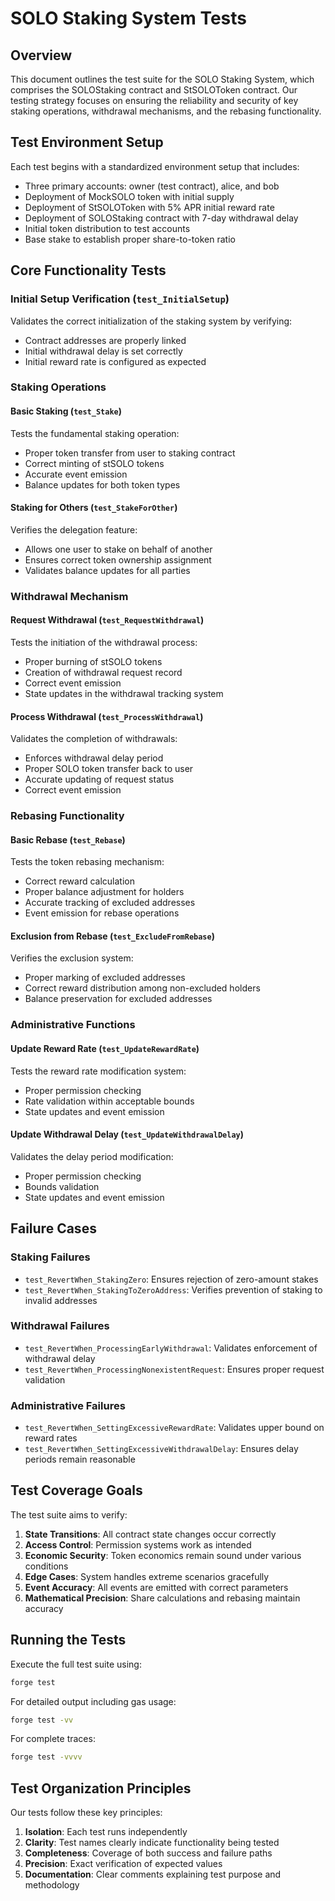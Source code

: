 # SOLO Staking System Tests

## Overview
This document outlines the test suite for the SOLO Staking System, which comprises the SOLOStaking contract and StSOLOToken contract. Our testing strategy focuses on ensuring the reliability and security of key staking operations, withdrawal mechanisms, and the rebasing functionality.

## Test Environment Setup
Each test begins with a standardized environment setup that includes:
- Three primary accounts: owner (test contract), alice, and bob
- Deployment of MockSOLO token with initial supply
- Deployment of StSOLOToken with 5% APR initial reward rate
- Deployment of SOLOStaking contract with 7-day withdrawal delay
- Initial token distribution to test accounts
- Base stake to establish proper share-to-token ratio

## Core Functionality Tests

### Initial Setup Verification (`test_InitialSetup`)
Validates the correct initialization of the staking system by verifying:
- Contract addresses are properly linked
- Initial withdrawal delay is set correctly
- Initial reward rate is configured as expected

### Staking Operations

#### Basic Staking (`test_Stake`)
Tests the fundamental staking operation:
- Proper token transfer from user to staking contract
- Correct minting of stSOLO tokens
- Accurate event emission
- Balance updates for both token types

#### Staking for Others (`test_StakeForOther`)
Verifies the delegation feature:
- Allows one user to stake on behalf of another
- Ensures correct token ownership assignment
- Validates balance updates for all parties

### Withdrawal Mechanism

#### Request Withdrawal (`test_RequestWithdrawal`)
Tests the initiation of the withdrawal process:
- Proper burning of stSOLO tokens
- Creation of withdrawal request record
- Correct event emission
- State updates in the withdrawal tracking system

#### Process Withdrawal (`test_ProcessWithdrawal`)
Validates the completion of withdrawals:
- Enforces withdrawal delay period
- Proper SOLO token transfer back to user
- Accurate updating of request status
- Correct event emission

### Rebasing Functionality

#### Basic Rebase (`test_Rebase`)
Tests the token rebasing mechanism:
- Correct reward calculation
- Proper balance adjustment for holders
- Accurate tracking of excluded addresses
- Event emission for rebase operations

#### Exclusion from Rebase (`test_ExcludeFromRebase`)
Verifies the exclusion system:
- Proper marking of excluded addresses
- Correct reward distribution among non-excluded holders
- Balance preservation for excluded addresses

### Administrative Functions

#### Update Reward Rate (`test_UpdateRewardRate`)
Tests the reward rate modification system:
- Proper permission checking
- Rate validation within acceptable bounds
- State updates and event emission

#### Update Withdrawal Delay (`test_UpdateWithdrawalDelay`)
Validates the delay period modification:
- Proper permission checking
- Bounds validation
- State updates and event emission

## Failure Cases

### Staking Failures
- `test_RevertWhen_StakingZero`: Ensures rejection of zero-amount stakes
- `test_RevertWhen_StakingToZeroAddress`: Verifies prevention of staking to invalid addresses

### Withdrawal Failures
- `test_RevertWhen_ProcessingEarlyWithdrawal`: Validates enforcement of withdrawal delay
- `test_RevertWhen_ProcessingNonexistentRequest`: Ensures proper request validation

### Administrative Failures
- `test_RevertWhen_SettingExcessiveRewardRate`: Validates upper bound on reward rates
- `test_RevertWhen_SettingExcessiveWithdrawalDelay`: Ensures delay periods remain reasonable

## Test Coverage Goals
The test suite aims to verify:
1. **State Transitions**: All contract state changes occur correctly
2. **Access Control**: Permission systems work as intended
3. **Economic Security**: Token economics remain sound under various conditions
4. **Edge Cases**: System handles extreme scenarios gracefully
5. **Event Accuracy**: All events are emitted with correct parameters
6. **Mathematical Precision**: Share calculations and rebasing maintain accuracy

## Running the Tests
Execute the full test suite using:
```bash
forge test
```

For detailed output including gas usage:
```bash
forge test -vv
```

For complete traces:
```bash
forge test -vvvv
```

## Test Organization Principles
Our tests follow these key principles:
1. **Isolation**: Each test runs independently
2. **Clarity**: Test names clearly indicate functionality being tested
3. **Completeness**: Coverage of both success and failure paths
4. **Precision**: Exact verification of expected values
5. **Documentation**: Clear comments explaining test purpose and methodology
